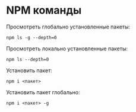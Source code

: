 # NPM команды

Просмотреть глобально установленные пакеты:

```
npm ls -g --depth=0
```

Просмотреть локально установленные пакеты:

```
npm ls --depth=0
```

Установить пакет:

```
npm i <пакет>
```

Установить пакет глобально:

```
npm i <пакет> -g
```